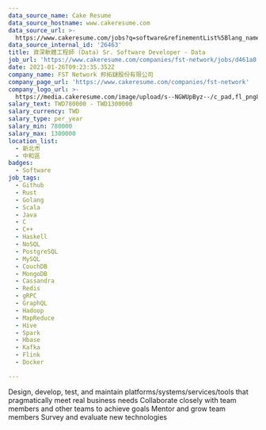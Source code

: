 ```yaml
---
data_source_name: Cake Resume
data_source_hostname: www.cakeresume.com
data_source_url: >-
  https://www.cakeresume.com/jobs?q=software&refinementList%5Blang_name%5D%5B0%5D=English&refinementList%5Bsalary_type%5D=per_year&range%5Bsalary_range%5D%5Bmin%5D=1000000&page=2
data_source_internal_id: '26463'
title: 資深軟體工程師 (Data) Sr. Software Developer - Data
job_url: 'https://www.cakeresume.com/companies/fst-network/jobs/d461a0'
date: 2021-01-26T09:23:35.352Z
company_name: FST Network 邦拓鏈股份有限公司
company_page_url: 'https://www.cakeresume.com/companies/fst-network'
company_logo_url: >-
  https://media.cakeresume.com/image/upload/s--NGWUpByz--/c_pad,fl_png8,h_200,w_200/v1610531404/ac8gnbsgjgcdjqkqsdk8.png
salary_text: TWD780000 - TWD1300000
salary_currency: TWD
salary_type: per_year
salary_min: 780000
salary_max: 1300000
location_list:
  - 新北市
  - 中和區
badges:
  - Software
job_tags:
  - Github
  - Rust
  - Golang
  - Scala
  - Java
  - C
  - C++
  - Haskell
  - NoSQL
  - PostgreSQL
  - MySQL
  - CouchDB
  - MongoDB
  - Cassandra
  - Redis
  - gRPC
  - GraphQL
  - Hadoop
  - MapReduce
  - Hive
  - Spark
  - Hbase
  - Kafka
  - Flink
  - Docker

---
```


Design, develop, test, and maintain platforms/systems/services/tools that pragmatically meet real business needs Collaborate closely with team members and other teams to achieve goals Mentor and grow team members Survey and evaluate new technologies
